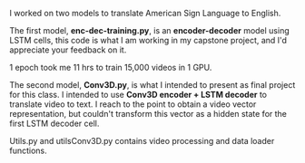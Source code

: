 I worked on two models to translate American Sign Language to English.

The first model, **enc-dec-training.py**, is an **encoder-decoder** model using LSTM cells, this code is what I am working in my capstone project, and I'd appreciate your feedback on it.

1 epoch took me 11 hrs to train 15,000 videos in 1 GPU.


The second model, **Conv3D.py**, is what I intended to present as final project for this class. I intended to use **Conv3D encoder + LSTM decoder** to translate video to
text. I reach to the point to obtain a video vector representation, but couldn't transform this vector as a hidden state for the first LSTM decoder cell.


Utils.py and utilsConv3D.py contains video processing and data loader functions. 
